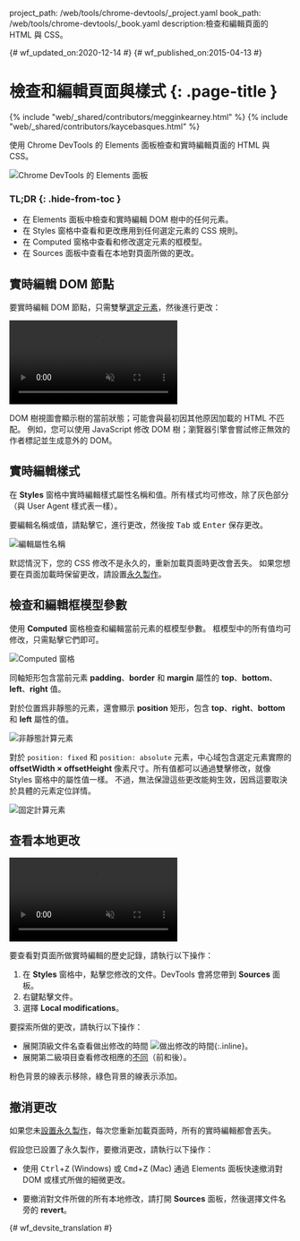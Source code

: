 project_path: /web/tools/chrome-devtools/_project.yaml
book_path: /web/tools/chrome-devtools/_book.yaml
description:檢查和編輯頁面的 HTML 與 CSS。

{# wf_updated_on:2020-12-14 #}
{# wf_published_on:2015-04-13 #}

# 檢查和編輯頁面與樣式 {: .page-title }

{% include "web/_shared/contributors/megginkearney.html" %}
{% include "web/_shared/contributors/kaycebasques.html" %}

使用 Chrome DevTools 的 Elements 面板檢查和實時編輯頁面的 HTML 與 CSS。


![Chrome DevTools 的 Elements 面板](imgs/elements-panel.png)


### TL;DR {: .hide-from-toc }
- 在 Elements 面板中檢查和實時編輯 DOM 樹中的任何元素。
- 在 Styles 窗格中查看和更改應用到任何選定元素的 CSS 規則。
- 在 Computed 窗格中查看和修改選定元素的框模型。
- 在 Sources 面板中查看在本地對頁面所做的更改。


## 實時編輯 DOM 節點

要實時編輯 DOM 節點，只需雙擊[選定元素](#inspect-an-element)，然後進行更改：


<video src="animations-img/edit-element-name.mp4" style="max-width:100%;"
       loop muted autoplay controls></video>

DOM 樹視圖會顯示樹的當前狀態；可能會與最初因其他原因加載的 HTML 不匹配。
例如，您可以使用 JavaScript 修改 DOM 樹；瀏覽器引擎會嘗試修正無效的作者標記並生成意外的 DOM。



## 實時編輯樣式

在 **Styles** 窗格中實時編輯樣式屬性名稱和值。所有樣式均可修改，除了灰色部分（與 User Agent 樣式表一樣）。



要編輯名稱或值，請點擊它，進行更改，然後按 <kbd class="kbd">Tab</kbd> 或 <kbd class="kbd">Enter</kbd> 保存更改。


![編輯屬性名稱](imgs/edit-property-name.png)

默認情況下，您的 CSS 修改不是永久的，重新加載頁面時更改會丟失。
如果您想要在頁面加載時保留更改，請設置[永久製作](/web/tools/setup/setup-workflow)。

 

## 檢查和編輯框模型參數

使用 **Computed** 窗格檢查和編輯當前元素的框模型參數。
框模型中的所有值均可修改，只需點擊它們即可。


![Computed 窗格](imgs/computed-pane.png)

同軸矩形包含當前元素 **padding**、**border** 和 **margin** 屬性的 **top**、**bottom**、**left**、**right** 值。

 

對於位置爲非靜態的元素，還會顯示 **position** 矩形，包含 **top**、**right**、**bottom** 和 **left** 屬性的值。



![非靜態計算元素](imgs/computed-non-static.png)

對於 `position: fixed` 和 `position: absolute` 元素，中心域包含選定元素實際的 **offsetWidth × offsetHeight** 像素尺寸。所有值都可以通過雙擊修改，就像 Styles 窗格中的屬性值一樣。
不過，無法保證這些更改能夠生效，因爲這要取決於具體的元素定位詳情。



![固定計算元素](imgs/computed-fixed.png)

## 查看本地更改

<video src="animations-img/revisions.mp4" style="max-width:100%;"
       autoplay loop muted controls></video>

要查看對頁面所做實時編輯的歷史記錄，請執行以下操作：

1. 在 **Styles** 窗格中，點擊您修改的文件。DevTools 會將您帶到 **Sources** 面板。
1. 右鍵點擊文件。
1. 選擇 **Local modifications**。

要探索所做的更改，請執行以下操作：

* 展開頂級文件名查看做出修改的時間 ![做出修改的時間](imgs/image_25.png){:.inline}。
* 展開第二級項目查看修改相應的[不同](https://en.wikipedia.org/wiki/Diff)（前和後）。

粉色背景的線表示移除，綠色背景的線表示添加。


## 撤消更改

如果您未[設置永久製作](/web/tools/setup/setup-workflow)，每次您重新加載頁面時，所有的實時編輯都會丟失。


假設您已設置了永久製作，要撤消更改，請執行以下操作：

* 使用 <kbd class="kbd">Ctrl</kbd>+<kbd class="kbd">Z</kbd> (Windows) 或 <kbd class="kbd">Cmd</kbd>+<kbd class="kbd">Z</kbd> (Mac) 通過 Elements 面板快速撤消對 DOM 或樣式所做的細微更改。



* 要撤消對文件所做的所有本地修改，請打開 **Sources** 面板，然後選擇文件名旁的 **revert**。


[inspect]: /web/tools/chrome-devtools/debug/command-line/command-line-reference#inspect


{# wf_devsite_translation #}
